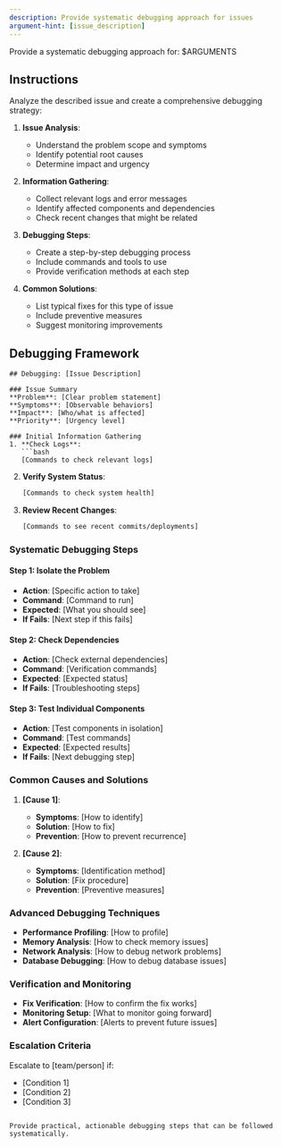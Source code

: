 ```yaml
---
description: Provide systematic debugging approach for issues
argument-hint: [issue_description]
---
```


Provide a systematic debugging approach for: $ARGUMENTS

## Instructions
Analyze the described issue and create a comprehensive debugging strategy:

1. **Issue Analysis**:
   - Understand the problem scope and symptoms
   - Identify potential root causes
   - Determine impact and urgency

2. **Information Gathering**:
   - Collect relevant logs and error messages
   - Identify affected components and dependencies
   - Check recent changes that might be related

3. **Debugging Steps**:
   - Create a step-by-step debugging process
   - Include commands and tools to use
   - Provide verification methods at each step

4. **Common Solutions**:
   - List typical fixes for this type of issue
   - Include preventive measures
   - Suggest monitoring improvements

## Debugging Framework
```
## Debugging: [Issue Description]

### Issue Summary
**Problem**: [Clear problem statement]
**Symptoms**: [Observable behaviors]
**Impact**: [Who/what is affected]
**Priority**: [Urgency level]

### Initial Information Gathering
1. **Check Logs**:
   ```bash
   [Commands to check relevant logs]
   ```

2. **Verify System Status**:
   ```bash
   [Commands to check system health]
   ```

3. **Review Recent Changes**:
   ```bash
   [Commands to see recent commits/deployments]
   ```

### Systematic Debugging Steps

#### Step 1: Isolate the Problem
- **Action**: [Specific action to take]
- **Command**: [Command to run]
- **Expected**: [What you should see]
- **If Fails**: [Next step if this fails]

#### Step 2: Check Dependencies
- **Action**: [Check external dependencies]
- **Command**: [Verification commands]
- **Expected**: [Expected status]
- **If Fails**: [Troubleshooting steps]

#### Step 3: Test Individual Components
- **Action**: [Test components in isolation]
- **Command**: [Test commands]
- **Expected**: [Expected results]
- **If Fails**: [Next debugging step]

### Common Causes and Solutions
1. **[Cause 1]**:
   - **Symptoms**: [How to identify]
   - **Solution**: [How to fix]
   - **Prevention**: [How to prevent recurrence]

2. **[Cause 2]**:
   - **Symptoms**: [Identification method]
   - **Solution**: [Fix procedure]
   - **Prevention**: [Preventive measures]

### Advanced Debugging Techniques
- **Performance Profiling**: [How to profile]
- **Memory Analysis**: [How to check memory issues]
- **Network Analysis**: [How to debug network problems]
- **Database Debugging**: [How to debug database issues]

### Verification and Monitoring
- **Fix Verification**: [How to confirm the fix works]
- **Monitoring Setup**: [What to monitor going forward]
- **Alert Configuration**: [Alerts to prevent future issues]

### Escalation Criteria
Escalate to [team/person] if:
- [Condition 1]
- [Condition 2]
- [Condition 3]
```

Provide practical, actionable debugging steps that can be followed systematically.